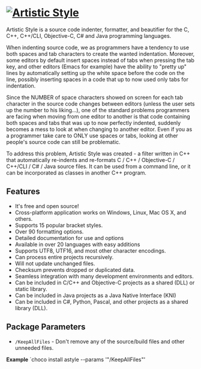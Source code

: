 # [![Artistic Style](https://img.shields.io/chocolatey/v/astyle.svg?label=Artistic%20Style&style=for-the-badge)](https://chocolatey.org/packages/astyle)

Artistic Style is a source code indenter, formatter, and beautifier for the C, C++, C++/CLI, Objective-C, C# and Java programming languages.

When indenting source code, we as programmers have a tendency to use both spaces and tab characters to create the wanted indentation. Moreover, some editors by default insert spaces instead of tabs when pressing the tab key, and other editors (Emacs for example) have the ability to "pretty up" lines by automatically setting up the white space before the code on the line, possibly inserting spaces in a code that up to now used only tabs for indentation.

Since the NUMBER of space characters showed on screen for each tab character in the source code changes between editors (unless the user sets up the number to his liking...), one of the standard problems programmers are facing when moving from one editor to another is that code containing both spaces and tabs that was up to now perfectly indented, suddenly becomes a mess to look at when changing to another editor. Even if you as a programmer take care to ONLY use spaces or tabs, looking at other people's source code can still be problematic.

To address this problem, Artistic Style was created - a filter written in C++ that automatically re-indents and re-formats C / C++ / Objective-C / C++/CLI / C# / Java source files. It can be used from a command line, or it can be incorporated as classes in another C++ program.

## Features
- It's free and open source!
- Cross-platform application works on Windows, Linux, Mac OS X, and others.
- Supports 15 popular bracket styles.
- Over 90 formatting options.
- Detailed documentation for use and options
- Available in over 20 languages with easy additions
- Supports UTF8, UTF16, and most other character encodings.
- Can process entire projects recursively.
- Will not update unchanged files.
- Checksum prevents dropped or duplicated data.
- Seamless integration with many development environments and editors.
- Can be included in C/C++ and Objective-C projects as a shared (DLL) or static library.
- Can be included in Java projects as a Java Native Interface (KNI)
- Can be included in C#, Python, Pascal, and other projects as a shared library (DLL).

## Package Parameters
- `/KeepAllFiles` - Don't remove any of the source/build files and other unneeded files.

**Example**
`choco install astyle --params '"/KeepAllFiles"'
